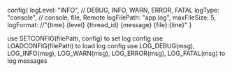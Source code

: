 config{
    logLevel: "INFO", // DEBUG, INFO, WARN, ERROR, FATAL
    logType: "console", // console, file, Remote
    logFilePath: "app.log",
    maxFileSize: 5,
    logFormat: //"{time} {level} {thread_id} {message} {file}:{line}"
}

use SETCONFIG(filePath, config) to set log config
use LOADCONFIG(filePath) to load log config
use LOG_DEBUG(msg), LOG_INFO(msg), LOG_WARN(msg), LOG_ERROR(msg), LOG_FATAL(msg) to log messages
